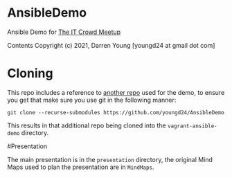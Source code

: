 # AnsibleDemo

Ansible Demo for [The IT Crowd Meetup](https://www.meetup.com/the-it-crowd-org/)

Contents Copyright (c) 2021, Darren Young [youngd24 at gmail dot com]

# Cloning

This repo includes a reference to [another repo](https://github.com/youngd24/vagrant-ansible-lab) used for the demo, to ensure you get that make sure you use git in the following manner:

```
git clone --recurse-submodules https://github.com/youngd24/AnsibleDemo
```

This results in that additional repo being cloned into the ```vagrant-ansible-demo``` directory.

#Presentation

The main presentation is in the ```presentation``` directory, the original Mind Maps used to plan the presentation are in ```MindMaps```.
